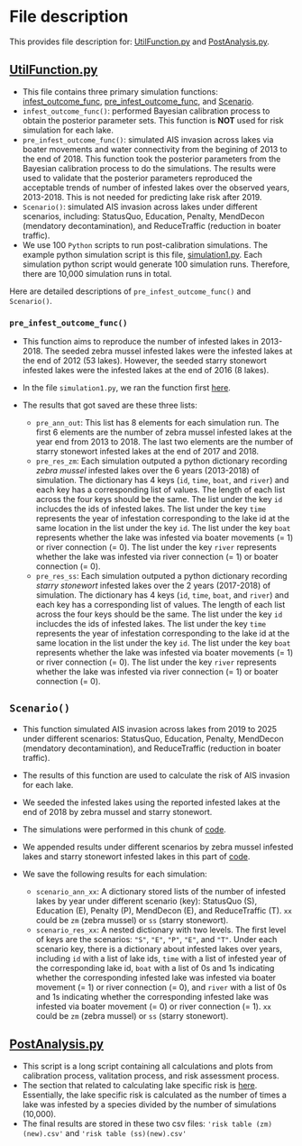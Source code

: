 # File description

This provides file description for: [UtilFunction.py](https://github.com/syzoekao/AISproj/blob/master/lib/python3.7/site-packages/AISsim/UtilFunction.py) and [PostAnalysis.py](https://github.com/syzoekao/AISproj/blob/master/lib/python3.7/site-packages/AISsim/PostAnalysis.py). 

## [UtilFunction.py](https://github.com/syzoekao/AISproj/blob/master/lib/python3.7/site-packages/AISsim/UtilFunction.py)

* This file contains three primary simulation functions: [infest_outcome_func](https://github.com/syzoekao/AISproj/blob/8c6de5bdb1666b7318623f228fb63ad91d65683a/lib/python3.7/site-packages/AISsim/UtilFunction.py#L11-L253), [pre_infest_outcome_func](https://github.com/syzoekao/AISproj/blob/master/lib/python3.7/site-packages/AISsim/UtilFunction.py#L279-L482), and [Scenario](https://github.com/syzoekao/AISproj/blob/master/lib/python3.7/site-packages/AISsim/UtilFunction.py#L498-L762). 
* `infest_outcome_func()`: performed Bayesian calibration process to obtain the posterior parameter sets. This function is **NOT** used for risk simulation for each lake.
* `pre_infest_outcome_func()`: simulated AIS invasion across lakes via boater movements and water connectivity from the begining of 2013 to the end of 2018. This function took the posterior parameters from the Bayesian calibration process to do the simulations. The results were used to validate that the posterior parameters reproduced the acceptable trends of number of infested lakes over the observed years, 2013-2018. This is not needed for predicting lake risk after 2019. 
* `Scenario()`: simulated AIS invasion across lakes under different scenarios, including: StatusQuo, Education, Penalty, MendDecon (mendatory decontamination), and ReduceTraffic (reduction in boater traffic). 
* We use 100 `Python` scripts to run post-calibration simulations. The example python simulation script is this file, [simulation1.py](https://github.com/syzoekao/AISproj/blob/master/simulation1.py). Each simulation python script would generate 100 simulation runs. Therefore, there are 10,000 simulation runs in total. 


Here are detailed descriptions of `pre_infest_outcome_func()` and `Scenario()`. 

### `pre_infest_outcome_func()`

* This function aims to reproduce the number of infested lakes in 2013-2018. The seeded zebra mussel infested lakes were the infested lakes at the end of 2012 (53 lakes). However, the seeded starry stonewort infested lakes were the infested lakes at the end of 2016 (8 lakes). 
* In the file `simulation1.py`, we ran the function first [here](https://github.com/syzoekao/AISproj/blob/c8ffe0b01ddc6b996c4e713d7ae4a2386e37a3f6/simulation1.py#L88-L95). 
* The results that got saved are these three lists: 

    + `pre_ann_out`: This list has 8 elements for each simulation run. The first 6 elements are the number of zebra mussel infested lakes at the year end from 2013 to 2018. The last two elements are the number of starry stonewort infested lakes at the end of 2017 and 2018. 
    + `pre_res_zm`: Each simulation outputed a python dictionary recording *zebra mussel* infested lakes over the 6 years (2013-2018) of simulation. The dictionary has 4 keys (`id`, `time`, `boat`, and `river`) and each key has a corresponding list of values. The length of each list across the four keys should be the same. The list under the key `id` inclucdes the ids of infested lakes. The list under the key `time` represents the year of infestation corresponding to the lake id at the same location in the list under the key `id`. The list under the key `boat` represents whether the lake was infested via boater movements (= 1) or river connection (= 0). The list under the key `river` represents whether the lake was infested via river connection (= 1) or boater connection (= 0). 
    + `pre_res_ss`: Each simulation outputed a python dictionary recording *starry stonewort* infested lakes over the 2 years (2017-2018) of simulation. The dictionary has 4 keys (`id`, `time`, `boat`, and `river`) and each key has a corresponding list of values. The length of each list across the four keys should be the same. The list under the key `id` inclucdes the ids of infested lakes. The list under the key `time` represents the year of infestation corresponding to the lake id at the same location in the list under the key `id`. The list under the key `boat` represents whether the lake was infested via boater movements (= 1) or river connection (= 0). The list under the key `river` represents whether the lake was infested via river connection (= 1) or boater connection (= 0). 


## `Scenario()`

* This function simulated AIS invasion across lakes from 2019 to 2025 under different scenarios: StatusQuo, Education, Penalty, MendDecon (mendatory decontamination), and ReduceTraffic (reduction in boater traffic). 
* The results of this function are used to calculate the risk of AIS invasion for each lake. 
* We seeded the infested lakes using the reported infested lakes at the end of 2018 by zebra mussel and starry stonewort. 
* The simulations were performed in this chunk of [code](https://github.com/syzoekao/AISproj/blob/c8ffe0b01ddc6b996c4e713d7ae4a2386e37a3f6/simulation1.py#L104-L162). 
* We appended results under different scenarios by zebra mussel infested lakes and starry stonewort infested lakes in this part of [code](https://github.com/syzoekao/AISproj/blob/c8ffe0b01ddc6b996c4e713d7ae4a2386e37a3f6/simulation1.py#L164-L171). 
* We save the following results for each simulation: 

    + `scenario_ann_xx`: A dictionary stored lists of the number of infested lakes by year under different scenario (key): StatusQuo (S), Education (E), Penalty (P), MendDecon (E), and ReduceTraffic (T). `xx` could be `zm` (zebra mussel) or `ss` (starry stonewort). 
    + `scenario_res_xx`: A nested dictionary with two levels. The first level of keys are the scenarios: `"S"`, `"E"`, `"P"`, `"E"`, and `"T"`. Under each scenario key, there is a dictionary about infested lakes over years, including `id` with a list of lake ids, `time` with a list of infested year of the corresponding lake id, `boat` with a list of 0s and 1s indicating whether the corresponding infested lake was infested via boater movement (= 1) or river connection (= 0), and `river` with a list of 0s and 1s indicating whether the corresponding infested lake was infested via boater movement (= 0) or river connection (= 1). `xx` could be `zm` (zebra mussel) or `ss` (starry stonewort). 


## [PostAnalysis.py](https://github.com/syzoekao/AISproj/blob/master/lib/python3.7/site-packages/AISsim/PostAnalysis.py)

* This script is a long script containing all calculations and plots from calibration process, valitation process, and risk assessment process. 
* The section that related to calculating lake specific risk is [here](https://github.com/syzoekao/AISproj/blob/8c6de5bdb1666b7318623f228fb63ad91d65683a/lib/python3.7/site-packages/AISsim/PostAnalysis.py#L501-L620). Essentially, the lake specific risk is calculated as the number of times a lake was infested by a species divided by the number of simulations (10,000). 
* The final results are stored in these two csv files: `'risk table (zm)(new).csv'` and `'risk table (ss)(new).csv'`





